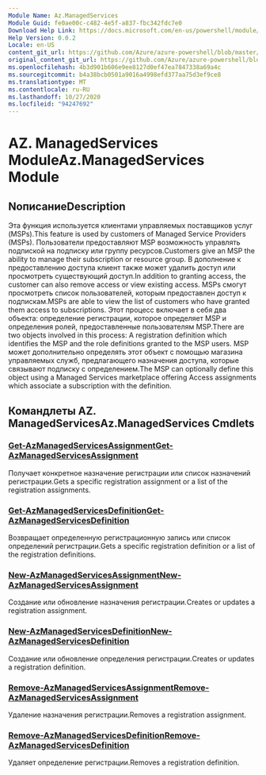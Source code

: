 ```yaml
---
Module Name: Az.ManagedServices
Module Guid: fe0ae00c-c482-4e5f-a837-fbc342fdc7e0
Download Help Link: https://docs.microsoft.com/en-us/powershell/module/az.managedservices
Help Version: 0.0.2
Locale: en-US
content_git_url: https://github.com/Azure/azure-powershell/blob/master/src/ManagedServices/ManagedServices/help/Az.ManagedServices.md
original_content_git_url: https://github.com/Azure/azure-powershell/blob/master/src/ManagedServices/ManagedServices/help/Az.ManagedServices.md
ms.openlocfilehash: 4b3d901b606e9ee8127d0ef47ea7847338a69a4c
ms.sourcegitcommit: b4a38bcb0501a9016a4998efd377aa75d3ef9ce8
ms.translationtype: MT
ms.contentlocale: ru-RU
ms.lasthandoff: 10/27/2020
ms.locfileid: "94247692"
---
```

# <span data-ttu-id="f3762-101">AZ. ManagedServices Module</span><span class="sxs-lookup"><span data-stu-id="f3762-101">Az.ManagedServices Module</span></span>
## <span data-ttu-id="f3762-102">Nописание</span><span class="sxs-lookup"><span data-stu-id="f3762-102">Description</span></span>
<span data-ttu-id="f3762-103">Эта функция используется клиентами управляемых поставщиков услуг (MSPs).</span><span class="sxs-lookup"><span data-stu-id="f3762-103">This feature is used by customers of Managed Service Providers (MSPs).</span></span> <span data-ttu-id="f3762-104">Пользователи предоставляют MSP возможность управлять подпиской на подписку или группу ресурсов.</span><span class="sxs-lookup"><span data-stu-id="f3762-104">Customers give an MSP the ability to manage their subscription or resource group.</span></span> <span data-ttu-id="f3762-105">В дополнение к предоставлению доступа клиент также может удалить доступ или просмотреть существующий доступ.</span><span class="sxs-lookup"><span data-stu-id="f3762-105">In addition to granting access, the customer can also remove access or view existing access.</span></span> <span data-ttu-id="f3762-106">MSPs смогут просмотреть список пользователей, которым предоставлен доступ к подпискам.</span><span class="sxs-lookup"><span data-stu-id="f3762-106">MSPs are able to view the list of customers who have granted them access to subscriptions.</span></span> <span data-ttu-id="f3762-107">Этот процесс включает в себя два объекта: определение регистрации, которое определяет MSP и определения ролей, предоставленные пользователям MSP.</span><span class="sxs-lookup"><span data-stu-id="f3762-107">There are two objects involved in this process: A registration definition which identifies the MSP and the role definitions granted to the MSP users.</span></span> <span data-ttu-id="f3762-108">MSP может дополнительно определять этот объект с помощью магазина управляемых служб, предлагающего назначения доступа, которые связывают подписку с определением.</span><span class="sxs-lookup"><span data-stu-id="f3762-108">The MSP can optionally define this object using a Managed Services marketplace offering Access assignments which associate a subscription with the definition.</span></span>

## <span data-ttu-id="f3762-109">Командлеты AZ. ManagedServices</span><span class="sxs-lookup"><span data-stu-id="f3762-109">Az.ManagedServices Cmdlets</span></span>
### [<span data-ttu-id="f3762-110">Get-AzManagedServicesAssignment</span><span class="sxs-lookup"><span data-stu-id="f3762-110">Get-AzManagedServicesAssignment</span></span>](Get-AzManagedServicesAssignment.md)
<span data-ttu-id="f3762-111">Получает конкретное назначение регистрации или список назначений регистрации.</span><span class="sxs-lookup"><span data-stu-id="f3762-111">Gets a specific registration assignment or a list of the registration assignments.</span></span>

### [<span data-ttu-id="f3762-112">Get-AzManagedServicesDefinition</span><span class="sxs-lookup"><span data-stu-id="f3762-112">Get-AzManagedServicesDefinition</span></span>](Get-AzManagedServicesDefinition.md)
<span data-ttu-id="f3762-113">Возвращает определенную регистрационную запись или список определений регистрации.</span><span class="sxs-lookup"><span data-stu-id="f3762-113">Gets a specific registration definition or a list of the registration definitions.</span></span>

### [<span data-ttu-id="f3762-114">New-AzManagedServicesAssignment</span><span class="sxs-lookup"><span data-stu-id="f3762-114">New-AzManagedServicesAssignment</span></span>](New-AzManagedServicesAssignment.md)
<span data-ttu-id="f3762-115">Создание или обновление назначения регистрации.</span><span class="sxs-lookup"><span data-stu-id="f3762-115">Creates or updates a registration assignment.</span></span>

### [<span data-ttu-id="f3762-116">New-AzManagedServicesDefinition</span><span class="sxs-lookup"><span data-stu-id="f3762-116">New-AzManagedServicesDefinition</span></span>](New-AzManagedServicesDefinition.md)
<span data-ttu-id="f3762-117">Создание или обновление определения регистрации.</span><span class="sxs-lookup"><span data-stu-id="f3762-117">Creates or updates a registration definition.</span></span>

### [<span data-ttu-id="f3762-118">Remove-AzManagedServicesAssignment</span><span class="sxs-lookup"><span data-stu-id="f3762-118">Remove-AzManagedServicesAssignment</span></span>](Remove-AzManagedServicesAssignment.md)
<span data-ttu-id="f3762-119">Удаление назначения регистрации.</span><span class="sxs-lookup"><span data-stu-id="f3762-119">Removes a registration assignment.</span></span>

### [<span data-ttu-id="f3762-120">Remove-AzManagedServicesDefinition</span><span class="sxs-lookup"><span data-stu-id="f3762-120">Remove-AzManagedServicesDefinition</span></span>](Remove-AzManagedServicesDefinition.md)
<span data-ttu-id="f3762-121">Удаляет определение регистрации.</span><span class="sxs-lookup"><span data-stu-id="f3762-121">Removes a registration definition.</span></span>
